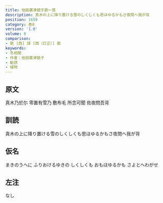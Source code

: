 ```yaml
---
title: 他田廣津娘子歌一首
description: 真木の上に降り置ける雪のしくしくも思ほゆるかもさ夜問へ我が背
position: 1659
category: 巻8
version: '1.0'
volume: 8
comparison:
- 歌 [西] 謌 [西（訂正）] 歌
keywords:
- 冬相聞
- 作者：他田廣津娘子
- 勧誘
- 植物
---
```


## 原文

真木乃於尓 零置有雪乃 敷布毛 所念可聞 佐夜問吾背

## 訓読

真木の上に降り置ける雪のしくしくも思ほゆるかもさ夜問へ我が背

## 仮名

まきのうへに ふりおけるゆきの しくしくも おもほゆるかも さよとへわがせ

## 左注

なし
